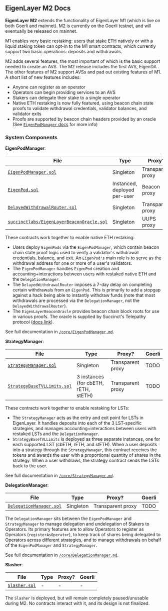 ## EigenLayer M2 Docs

**EigenLayer M2** extends the functionality of EigenLayer M1 (which is live on both Goerli and mainnet). M2 is currently on the Goerli testnet, and will eventually be released on mainnet.

M1 enables very basic restaking: users that stake ETH natively or with a liquid staking token can opt-in to the M1 smart contracts, which currently support two basic operations: deposits and withdrawals. 

M2 adds several features, the most important of which is the basic support needed to create an AVS<!--(*link: ["what is an AVS?"](https://github.com/Layr-Labs/eigenlayer-contracts/blob/master/docs/AVS-Guide.md) TODO*)-->. The M2 release includes the first AVS, EigenDA <!--(*link: read more about EigenDA (TODO)*)-->. The other features of M2 support AVSs and pad out existing features of M1. A short list of new features includes:
* Anyone can register as an operator
* Operators can begin providing services to an AVS
* Stakers can delegate their stake to a single operator
* Native ETH restaking is now fully featured, using beacon chain state proofs to validate withdrawal credentials, validator balances, and validator exits
* Proofs are supported by beacon chain headers provided by an oracle (See [`EigenPodManager` docs](./core/EigenPodManager.md) for more info)

### System Components

**EigenPodManager**:

| File | Type | Proxy? | Goerli |
| -------- | -------- | -------- | -------- |
| [`EigenPodManager.sol`](../src/contracts/pods/EigenPodManager.sol) | Singleton | Transparent proxy | TODO |
| [`EigenPod.sol`](../src/contracts/pods/EigenPod.sol) | Instanced, deployed per-user | Beacon proxy | TODO |
| [`DelayedWithdrawalRouter.sol`](../src/contracts/pods/DelayedWithdrawalRouter.sol) | Singleton | Transparent proxy | TODO |
| [`succinctlabs/EigenLayerBeaconOracle.sol`](https://github.com/succinctlabs/telepathy-contracts/blob/main/external/integrations/eigenlayer/EigenLayerBeaconOracle.sol) | Singleton | UUPS proxy | [`0x40B1...9f2c`](https://goerli.etherscan.io/address/0x40B10ddD29a2cfF33DBC420AE5bbDa0649049f2c) |

These contracts work together to enable native ETH restaking:
* Users deploy `EigenPods` via the `EigenPodManager`, which contain beacon chain state proof logic used to verify a validator's withdrawal credentials, balance, and exit. An `EigenPod's` main role is to serve as the withdrawal address for one or more of a user's validators.
* The `EigenPodManager` handles `EigenPod` creation and accounting+interactions between users with restaked native ETH and the `DelegationManager`.
* The `DelayedWithdrawalRouter` imposes a 7-day delay on completing certain withdrawals from an `EigenPod`. This is primarily to add a stopgap against a hack being able to instantly withdraw funds (note that most withdrawals are processed via the `DelegationManager`, not the `DelayedWithdrawalRouter`).
* The `EigenLayerBeaconOracle` provides beacon chain block roots for use in various proofs. The oracle is supplied by Succinct's Telepathy protocol ([docs link](https://docs.telepathy.xyz/)).

See full documentation in [`/core/EigenPodManager.md`](./core/EigenPodManager.md).

**StrategyManager**:

| File | Type | Proxy? | Goerli |
| -------- | -------- | -------- | -------- |
| [`StrategyManager.sol`](../src/contracts/core/StrategyManager.sol) | Singleton | Transparent proxy | TODO |
| [`StrategyBaseTVLLimits.sol`](../src/contracts/strategies/StrategyBaseTVLLimits.sol) | 3 instances (for cbETH, rETH, stETH) | Transparent proxy | TODO |

These contracts work together to enable restaking for LSTs:
* The `StrategyManager` acts as the entry and exit point for LSTs in EigenLayer. It handles deposits into each of the 3 LST-specific strategies, and manages accounting+interactions between users with restaked LSTs and the `DelegationManager`.
* `StrategyBaseTVLLimits` is deployed as three separate instances, one for each supported LST (cbETH, rETH, and stETH). When a user deposits into a strategy through the `StrategyManager`, this contract receives the tokens and awards the user with a proportional quantity of shares in the strategy. When a user withdraws, the strategy contract sends the LSTs back to the user.

See full documentation in [`/core/StrategyManager.md`](./core/StrategyManager.md).

**DelegationManager**:

| File | Type | Proxy? | Goerli |
| -------- | -------- | -------- | -------- |
| [`DelegationManager.sol`](../src/contracts/core/DelegationManager.sol) | Singleton | Transparent proxy | TODO |

The `DelegationManager` sits between the `EigenPodManager` and `StrategyManager` to manage delegation and undelegation of Stakers to Operators. Its primary features are to allow Operators to register as Operators (`registerAsOperator`), to keep track of shares being delegated to Operators across different strategies, and to manage withdrawals on behalf of the `EigenPodManager` and `StrategyManager`.

See full documentation in [`/core/DelegationManager.md`](./core/DelegationManager.md).

**Slasher**:

| File | Type | Proxy? | Goerli |
| -------- | -------- | -------- | -------- |
| [`Slasher.sol`](../src/contracts/core/Slasher.sol) | - | - | - |

The `Slasher` is deployed, but will remain completely paused/unusable during M2. No contracts interact with it, and its design is not finalized.